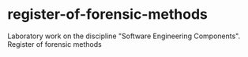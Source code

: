 # register-of-forensic-methods
Laboratory work on the discipline "Software Engineering Components". Register of forensic methods 
